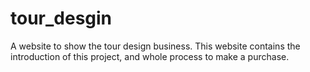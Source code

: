 # tour_desgin
A website to show the tour design business. This website contains the introduction of this project, and whole process to make a purchase.

